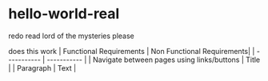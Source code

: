 # hello-world-real
redo
read lord of the mysteries please


does this work
| Functional Requirements | Non Functional Requirements|
| ----------- | ----------- |
| Navigate between pages using links/buttons | Title |
| Paragraph | Text |